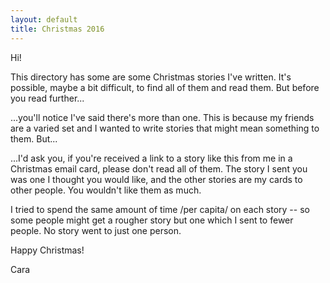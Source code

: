 ```yaml
---
layout: default
title: Christmas 2016
---
```

Hi!

This directory has some are some Christmas stories I've written.  It's
possible, maybe a bit difficult, to find all of them and read them.  But before
you read further...

...you'll notice I've said there's more than one.  This is because my friends
are a varied set and I wanted to write stories that might mean something to
them.  But...

...I'd ask you, if you're received a link to a story like this from me in a
Christmas email card, please don't read all of them.  The story I sent you was
one I thought you would like, and the other stories are my cards to other
people.  You wouldn't like them as much.

I tried to spend the same amount of time /per capita/ on each story -- so some
people might get a rougher story but one which I sent to fewer people.  No
story went to just one person.

Happy Christmas!

Cara
